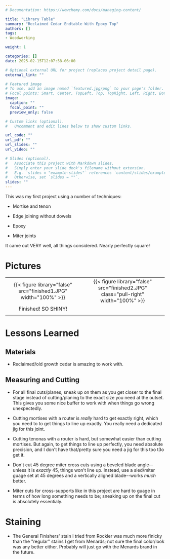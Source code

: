 ```yaml
---
# Documentation: https://wowchemy.com/docs/managing-content/

title: "Library Table"
summary: "Reclaimed Cedar Endtable With Epoxy Top"
authors: []
tags:
- Woodworking

weight: 1

categories: []
date: 2025-02-15T12:07:58-06:00

# Optional external URL for project (replaces project detail page).
external_link: ""

# Featured image
# To use, add an image named `featured.jpg/png` to your page's folder.
# Focal points: Smart, Center, TopLeft, Top, TopRight, Left, Right, BottomLeft, Bottom, BottomRight.
image:
  caption: ""
  focal_point: ""
  preview_only: false

# Custom links (optional).
#   Uncomment and edit lines below to show custom links.

url_code: ""
url_pdf: ""
url_slides: ""
url_video: ""

# Slides (optional).
#   Associate this project with Markdown slides.
#   Simply enter your slide deck's filename without extension.
#   E.g. `slides = "example-slides"` references `content/slides/example-slides.md`.
#   Otherwise, set `slides = ""`.
slides: ""
---
```


This was my first project using a number of techniques:

- Mortise and tenon

- Edge joining without dowels

- Epoxy

- Miter joints

It came out VERY well, all things considered. Nearly perfectly square!

# Pictures

|                                                               |                                                                                                   |
|:-------------------------------------------------------------:|:-------------------------------------------------------------------------------------------------:|
| {{< figure library="false" src="finished1.JPG" width="100%" >}} | {{< figure library="false" src="finished2.JPG"  class="pull-right" width="100%" >}} |
| Finished! SO SHINY!                                           |                                                                                                   |
|                                                               |                                                                                                   |


# Lessons Learned

## Materials

- Reclaimed/old growth cedar is amazing to work with.

## Measuring and Cutting

- For all final cuts/planes, sneak up on them as you get closer to the final
  stage instead of cutting/planing to the exact size you need at the
  outset. This gives you some nice buffer to work with when things go wrong
  unexpectedly.

- Cutting mortises with a router is *really* hard to get exactly right, which
  you need to to get things to line up exactly. You really need a dedicated jig
  for this joint.

- Cutting tenonas with a router is hard, but somewhat easier than cutting
  mortises. But again, to get things to line up perfectly, you need absolute
  precision, and I don't have that/pretty sure you need a jig for this too t3o
  get it.

- Don't cut 45 degree miter cross cuts using a beveled blade angle--unless it is
  *exactly* 45, things won't line up. Instead, use a sled/miter guage set at 45
  degrees and a vertically aligned blade--works *much* better.

- Miter cuts for cross-supports like in this project are hard to guage in terms
  of how long something needs to be; sneaking up on the final cut is absolutely
  essentialy.

# Staining

- The General Finishers' stain I tried from Rockler was much more finicky than
  the "regular" stains I get from Menards; not sure the final color/look was any
  better either. Probably will just go with the Menards brand in the future.
